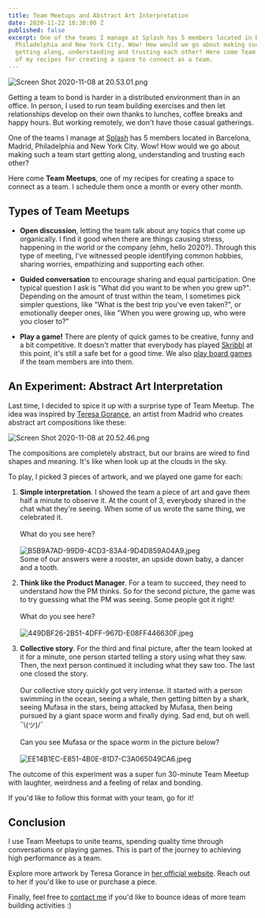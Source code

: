 ```yaml
---
title: Team Meetups and Abstract Art Interpretation
date: 2020-11-22 10:30:00 Z
published: false
excerpt: One of the teams I manage at Splash has 5 members located in Barcelona, Madrid,
  Philadelphia and New York City. Wow! How would we go about making such a team start
  getting along, understanding and trusting each other? Here come Team Meetups, one
  of my recipes for creating a space to connect as a team.
---
```


![Screen Shot 2020-11-08 at 20.53.01.png](/uploads/Screen%20Shot%202020-11-08%20at%2020.53.01.png)

Getting a team to bond is harder in a distributed environment than in an office. In person, I used to run team building exercises and then let relationships develop on their own thanks to lunches, coffee breaks and happy hours. But working remotely, we don't have those casual gatherings.

One of the teams I manage at [Splash](https://splashthat.com/) has 5 members located in Barcelona, Madrid, Philadelphia and New York City. Wow! How would we go about making such a team start getting along, understanding and trusting each other?

Here come **Team Meetups**, one of my recipes for creating a space to connect as a team. I schedule them once a month or every other month.

## Types of Team Meetups

* **Open discussion**, letting the team talk about any topics that come up organically. I find it good when there are things causing stress, happening in the world or the company (ehm, hello 2020?). Through this type of meeting, I've witnessed people identifying common hobbies, sharing worries, empathizing and supporting each other.

* **Guided conversation** to encourage sharing and equal participation. One typical question I ask is "What did you want to be when you grew up?". Depending on the amount of trust within the team, I sometimes pick simpler questions, like "What is the best trip you've even taken?", or emotionally deeper ones, like "When you were growing up, who were you closer to?"

* **Play a game!** There are plenty of quick games to be creative, funny and a bit competitive. It doesn't matter that everybody has played [Skribbl](https://skribbl.io/) at this point, it's still a safe bet for a good time. We also [play board games](https://en.boardgamearena.com/) if the team members are into them.

## An Experiment: Abstract Art Interpretation

Last time, I decided to spice it up with a surprise type of Team Meetup. The idea was inspired by [Teresa Gorance](https://teresagorance.wixsite.com/teresagorance/a-b-o-u-t), an artist from Madrid who creates abstract art compositions like these:

![Screen Shot 2020-11-08 at 20.52.46.png](/uploads/Screen%20Shot%202020-11-08%20at%2020.52.46.png)

The compositions are completely abstract, but our brains are wired to find shapes and meaning. It's like when look up at the clouds in the sky.

To play, I picked 3 pieces of artwork, and we played one game for each:

1. **Simple interpretation**. I showed the team a piece of art and gave them half a minute to observe it. At the count of 3, everybody shared in the chat what they're seeing. When some of us wrote the same thing, we celebrated it.\
   \
   What do you see here?\
   \
   ![B5B9A7AD-99D9-4CD3-83A4-9D4D859A04A9.jpeg](/uploads/B5B9A7AD-99D9-4CD3-83A4-9D4D859A04A9.jpeg)\
   Some of our answers were a rooster, an upside down baby, a dancer and a tooth.

2. **Think like the Product Manager**. For a team to succeed, they need to understand how the PM thinks. So for the second picture, the game was to try guessing what the PM was seeing. Some people got it right!\
   \
   What do you see here?\
   \
   ![449DBF26-2B51-4DFF-967D-E08FF446630F.jpeg](/uploads/449DBF26-2B51-4DFF-967D-E08FF446630F.jpeg)

3. **Collective story**. For the third and final picture, after the team looked at it for a minute, one person started telling a story using what they saw. Then, the next person continued it including what they saw too. The last one closed the story.\
   \
   Our collective story quickly got very intense. It started with a person swimming in the ocean, seeing a whale, then getting bitten by a shark, seeing Mufasa in the stars, being attacked by Mufasa, then being pursued by a giant space worm and finally dying. Sad end, but oh well.\
   ¯\\(ツ)/¯\
   \
   Can you see Mufasa or the space worm in the picture below?\
   \
   ![EE14B1EC-E851-4B0E-81D7-C3A065049CA6.jpeg](/uploads/EE14B1EC-E851-4B0E-81D7-C3A065049CA6.jpeg)

The outcome of this experiment was a super fun 30-minute Team Meetup with laughter, weirdness and a feeling of relax and bonding.

If you'd like to follow this format with your team, go for it!

## Conclusion

I use Team Meetups to unite teams, spending quality time through conversations or playing games. This is part of the journey to achieving high performance as a team.

Explore more artwork by Teresa Gorance in [her official website](https://teresagorance.wixsite.com/teresagorance). Reach out to her if you'd like to use or purchase a piece.

Finally, feel free to [contact me](https://www.linkedin.com/in/guillermodlpa/) if you'd like to bounce ideas of more team building activities :)